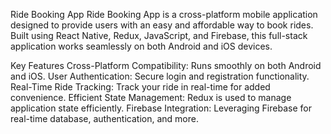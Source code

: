 Ride Booking App
Ride Booking App is a cross-platform mobile application designed to provide users with an easy and affordable way to book rides. Built using React Native, Redux, JavaScript, and Firebase, this full-stack application works seamlessly on both Android and iOS devices.

Key Features
Cross-Platform Compatibility: Runs smoothly on both Android and iOS.
User Authentication: Secure login and registration functionality.
Real-Time Ride Tracking: Track your ride in real-time for added convenience.
Efficient State Management: Redux is used to manage application state efficiently.
Firebase Integration: Leveraging Firebase for real-time database, authentication, and more.

